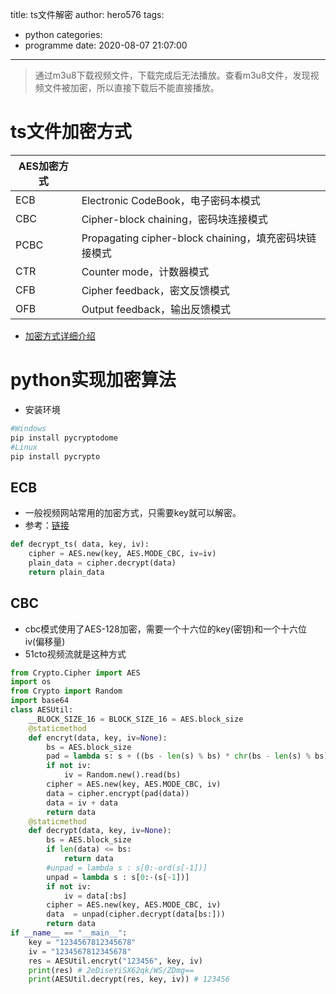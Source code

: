 title: ts文件解密
author: hero576
tags:
  - python
categories:
  - programme
date: 2020-08-07 21:07:00
---
> 通过m3u8下载视频文件，下载完成后无法播放。查看m3u8文件，发现视频文件被加密，所以直接下载后不能直接播放。
<!--more-->

# ts文件加密方式

|AES加密方式||
|-|-|
|ECB|Electronic CodeBook，电子密码本模式|
|CBC|Cipher-block chaining，密码块连接模式|
|PCBC|Propagating cipher-block chaining，填充密码块链接模式|
|CTR|Counter mode，计数器模式|
|CFB|Cipher feedback，密文反馈模式|
|OFB|Output feedback，输出反馈模式|

- [加密方式详细介绍](https://blog.csdn.net/u013073067/article/details/87086562)

# python实现加密算法
- 安装环境
```bash
#Windows
pip install pycryptodome 
#Linux
pip install pycrypto 
```

## ECB
- 一般视频网站常用的加密方式，只需要key就可以解密。
- 参考：[链接](https://www.jianshu.com/p/dee16407a776)
```py
def decrypt_ts( data, key, iv):
    cipher = AES.new(key, AES.MODE_CBC, iv=iv)
    plain_data = cipher.decrypt(data)
    return plain_data
```

## CBC
- cbc模式使用了AES-128加密，需要一个十六位的key(密钥)和一个十六位iv(偏移量)
- 51cto视频流就是这种方式

```python
from Crypto.Cipher import AES
import os
from Crypto import Random
import base64
class AESUtil:
    __BLOCK_SIZE_16 = BLOCK_SIZE_16 = AES.block_size
    @staticmethod
    def encryt(data, key, iv=None):
        bs = AES.block_size
        pad = lambda s: s + ((bs - len(s) % bs) * chr(bs - len(s) % bs)).encode()
        if not iv:
            iv = Random.new().read(bs)
        cipher = AES.new(key, AES.MODE_CBC, iv)
        data = cipher.encrypt(pad(data))
        data = iv + data
        return data
    @staticmethod
    def decrypt(data, key, iv=None):
        bs = AES.block_size
        if len(data) <= bs:
            return data
        #unpad = lambda s : s[0:-ord(s[-1])]
        unpad = lambda s : s[0:-(s[-1])]
        if not iv:
            iv = data[:bs]
        cipher = AES.new(key, AES.MODE_CBC, iv)
        data  = unpad(cipher.decrypt(data[bs:]))
        return data
if __name__ == "__main__":
    key = "1234567812345678"
    iv = "1234567812345678"
    res = AESUtil.encryt("123456", key, iv)
    print(res) # 2eDiseYiSX62qk/WS/ZDmg==
    print(AESUtil.decrypt(res, key, iv)) # 123456
```








